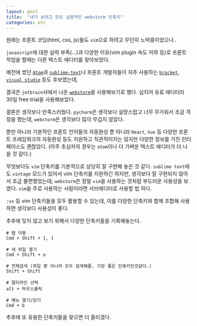 ```yaml
---
layout: post 
title:  "내가 보려고 만든 실용적인 webstorm 단축키"
categories: etc
---
```


원래는 프론트 코딩(html, css, js)들도 `vim`으로 하려고 무던히 노력중이었으나.. 


`javascript`에 대한 실력 부족(...)과 다양한 이유(vim plugin 속도 저하 등)로 프론트 작업을 할때는 다른 텍스트 에디터를 찾아보았다.


예전에 썼던 [`Atom`](https://atom.io/)과 [`sublime-text`](https://www.sublimetext.com/)나 프론트 개발자들이 자주 사용하는 [`bracket`](http://brackets.io/), [`visual studio`](https://www.visualstudio.com/ko/) 등도 후보였는데, 

결국은 `jetbrain`사에서 나온 [`webstorm`](https://www.jetbrains.com/webstorm/)을 사용해보기로 했다. 심지어 유료 에디터라 30일 free trial을 사용해보았다.


결론은 생각보다 만족스러웠다. `pycharm`은 생각보다 실망스럽고 너무 무거워서 조금 걱정을 했는데, `webstorm`은 생각보다 많이 무겁지 않았다. 

뿐만 아니라 기본적인 프론트 언어들의 자동완성 뿐 아니라 `React`, `Vue` 등 다양한 프론트 프레임워크의 자동완성 등도 지원하고 직관적이지는 않지만 다양한 정보를 가진 인터페이스도 괜찮았다. 
(아주 초심자의 경우는 `atom`이나 더 가벼운 텍스트 에디터가 더 나을 것 같다.)

무엇보다도 `vim` 단축키를 기본적으로 상당히 잘 구현해 놓은 것 같다. `sublime text`에도 `vintage` 모드가 있어서 vim 단축키를 지원하긴 하지만, 생각보다 잘 구현되지 않아서 조금 불편했었는데, `webstorm`은 정말 `vim`을 사용하는 것처럼 부드러운 사용성을 보였다. `vim`을 주로 사용하는 사람이라면 서브에디터로 사용할 법 하다. 



`:vs` 등 vim 단축키들을 모두 활용할 수 있는데, 이를 다양한 단축키와 함께 조합해 사용하면 생각보다 사용성이 좋다.

추후에 잊지 않고 보기 위해서 다양한 단축키들을 기록해놓는다.

```
# 탭 이동
Cmd + Shift + [, ]

# 새 파일 열기
Cmd + Shift + o

# 전체검색 (파일 뿐 아니라 모두 검색해줌. 가장 좋은 단축키인것같다.)
Shift + Shift

# 멀티라인 선택
alt + 마우스를릭

# 메뉴 열기/닫기
Cmd + b
```

추후에 또 유용한 단축키들을 찾으면 더 올리겠다.

